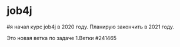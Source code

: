 # job4j

#я начал курс job4j в 2020 году. Планирую закончить в 2021 году.

Это новая ветка по задаче 1.Ветки #241465